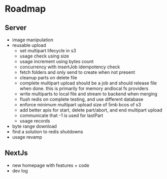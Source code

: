# Roadmap

## Server

- image manipulation
- reusable upload
  - set multipart lifecycle in s3
  - usage check using size
  - usage increment using bytes count
  - concurrency with insertJob idempotency check
  - fetch folders and only send to create when not present
  - cleanup parts on delete file
  - complete multipart upload should be a job and should release file when done. this is primarily for memory andlocal fs providers
  - write multiparts to local file and stream to backend when merging
  - flush redis on complete testing, and use different database
  - enforce minimum multipart upload size of 5mb bcos of s3
  - add better apis for start, delete part/abort, and end multipart upload
  - communicate that -1 is used for lastPart
  - usage records
- byte range download
- find a solution to redis shutdowns
- usage revamp

## NextJs

- new homepage with features + code
- dev log
